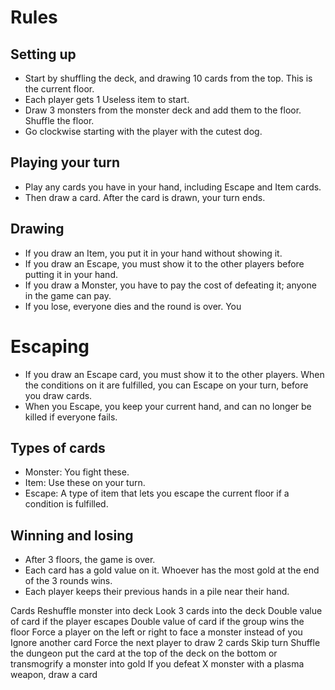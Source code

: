 # Rules

## Setting up

- Start by shuffling the deck, and drawing 10 cards from the top. This is the current floor.
- Each player gets 1 Useless item to start.
- Draw 3 monsters from the monster deck and add them to the floor. Shuffle the floor.
- Go clockwise starting with the player with the cutest dog.

## Playing your turn

- Play any cards you have in your hand, including Escape and Item cards.
- Then draw a card. After the card is drawn, your turn ends.

## Drawing

- If you draw an Item, you put it in your hand without showing it.
- If you draw an Escape, you must show it to the other players before putting it in your hand.
- If you draw a Monster, you have to pay the cost of defeating it; anyone in the game can pay.
- If you lose, everyone dies and the round is over. You

# Escaping

- If you draw an Escape card, you must show it to the other players. When the conditions on it are fulfilled, you can Escape on your turn, before you draw cards.
- When you Escape, you keep your current hand, and can no longer be killed if everyone fails.

## Types of cards

- Monster: You fight these.
- Item: Use these on your turn.
- Escape: A type of item that lets you escape the current floor if a condition is fulfilled.

## Winning and losing

- After 3 floors, the game is over.
- Each card has a gold value on it. Whoever has the most gold at the end of the 3 rounds wins.
- Each player keeps their previous hands in a pile near their hand.

Cards
Reshuffle monster into deck
Look 3 cards into the deck
Double value of card if the player escapes
Double value of card if the group wins the floor
Force a player on the left or right to face a monster instead of you
Ignore another card
Force the next player to draw 2 cards
Skip turn
Shuffle the dungeon
put the card at the top of the deck on the bottom
or transmogrify a monster into gold
If you defeat X monster with a plasma weapon, draw a card
